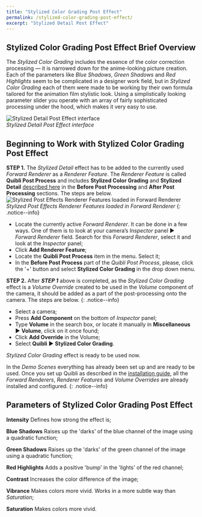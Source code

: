 ```yaml
---
title: "Stylized Color Grading Post Effect"
permalink: /stylized-color-grading-post-effect/
excerpt: "Stylized Detail Post Effect"
---
```


## Stylized Color Grading Post Effect Brief Overview
 
The _Stylized Color Grading_ includes the essence of the color correction processing — it is narrowed down for the anime-looking picture creation. Each of the parameters like _Blue Shadows_, _Green Shadows_ and _Red Highlights_ seem to be complicated in a designer work field, but in _Stylized Color Grading_ each of them were made to be working by their own formula tailored for the animation film stylistic look. Using a simplistically looking parameter slider you operate with an array of fairly sophisticated processing under the hood, which makes it very easy to use.  

![Stylized Detail Post Effect interface](/quibli-doc/assets/images/manual_images/quibli_stylized_color_grading_post_effect_interface.png)  
*Stylized Detail Post Effect interface*

## Beginning to Work with Stylized Color Grading Post Effect

**STEP 1.** The _Stylized Detail_ effect has to be added to the currently used _Forward Renderer_ as a _Renderer Feature_. The _Renderer Feature_ is called **Quibli Post Process** and includes **Stylized Color Grading** and **Stylized Detail** [described here](../stylized-detail-post-effect) in the **Before Post Processing** and **After Post Processing** sections. The steps are below.  
![Stylized Post Effects Renderer Features loaded in Forward Renderer](/quibli-doc/assets/images/manual_images/quibli_post_processing_renderer_features.png)  
*Stylized Post Effects Renderer Features loaded in Forward Renderer*
{: .notice--info}

  * Locate the currently active _Forward Renderer_. It can be done in a few ways. One of them is to look at your camera’s _Inspector_ panel ▶ _Forward Renderer_ field. Search for this _Forward Renderer_, select it and look at the _Inspector_ panel;  
  * Click **Add Renderer Feature**;  
  * Locate the **Quibli Post Process** item in the menu. Select it;  
  * In the **Before Post Process** part of the _Quibli Post Process_, please, click the '+' button and select **Stylized Color Grading** in the drop down menu.  

**STEP 2.** After **_STEP 1_** above is completed, as the _Stylized Color Grading_ effect is a _Volume Override_ created to be used in the _Volume_ component of the camera, it should be added as a part of the post-processing onto the camera. The steps are below. 
{: .notice--info}

  * Select a camera;  
  * Press **Add Component** on the bottom of _Inspector_ panel;  
  * Type **Volume** in the search box, or locate it manually in **Miscellaneous** ▶ **Volume**, click on it once found;  
  * Click **Add Override** in the Volume;  
  * Select **Quibli** ▶ **Stylized Color Grading**.

_Stylized Color Grading_ effect is ready to be used now.  

In the _Demo Scenes_ everything has already been set up and are ready to be used. Once you set up Quibli as described in the [installation guide](../installation), all the _Forward Renderers_, _Renderer Features_ and _Volume Overrides_ are already installed and configured.
{: .notice--info}

## Parameters of Stylized Color Grading Post Effect

**Intensity** Defines how strong the effect is;

**Blue Shadows** Raises up the 'darks' of the blue channel of the image using a quadratic function;

**Green Shadows** Raises up the 'darks' of the green channel of the image using a quadratic function;

**Red Highlights** Adds a positive 'bump' in the 'lights' of the red channel;

**Contrast** Increases the color difference of the image; 

**Vibrance** Makes colors more vivid. Works in a more subtle way than _Saturation_;

**Saturation** Makes colors more vivid.

